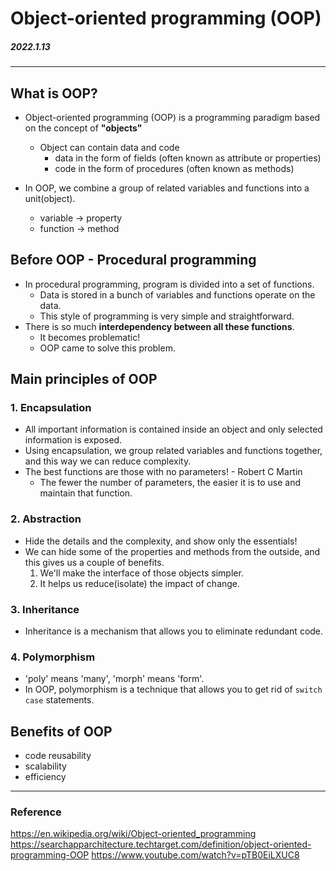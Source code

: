 # Object-oriented programming (OOP)

##### 2022.1.13

---

## What is OOP?

- Object-oriented programming (OOP) is a programming paradigm based on the concept of **"objects"**

  - Object can contain data and code
    - data in the form of fields (often known as attribute or properties)
    - code in the form of procedures (often known as methods)

- In OOP, we combine a group of related variables and functions into a unit(object).
  - variable -> property
  - function -> method

## Before OOP - Procedural programming

- In procedural programming, program is divided into a set of functions.
  - Data is stored in a bunch of variables and functions operate on the data.
  - This style of programming is very simple and straightforward.
- There is so much **interdependency between all these functions**.
  - It becomes problematic!
  - OOP came to solve this problem.

## Main principles of OOP

### 1. Encapsulation

- All important information is contained inside an object and only selected information is exposed.
- Using encapsulation, we group related variables and functions together, and this way we can reduce complexity.
- The best functions are those with no parameters! - Robert C Martin
  - The fewer the number of parameters, the easier it is to use and maintain that function.

### 2. Abstraction

- Hide the details and the complexity, and show only the essentials!
- We can hide some of the properties and methods from the outside, and this gives us a couple of benefits.
  1. We'll make the interface of those objects simpler.
  2. It helps us reduce(isolate) the impact of change.

### 3. Inheritance

- Inheritance is a mechanism that allows you to eliminate redundant code.

### 4. Polymorphism

- 'poly' means 'many', 'morph' means 'form'.
- In OOP, polymorphism is a technique that allows you to get rid of `switch case` statements.

## Benefits of OOP

- code reusability
- scalability
- efficiency

---

### Reference

https://en.wikipedia.org/wiki/Object-oriented_programming
https://searchapparchitecture.techtarget.com/definition/object-oriented-programming-OOP
https://www.youtube.com/watch?v=pTB0EiLXUC8
